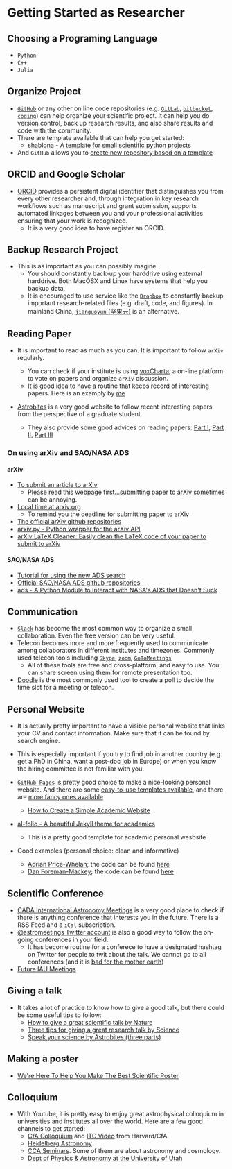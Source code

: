 # Getting Started as Researcher


## Choosing a Programing Language

* `Python`
* `C++`
* `Julia`

## Organize Project

* [`GitHub`](https://github.com/) or any other on line code repositories (e.g. [`GitLab`](https://about.gitlab.com/), [`bitbucket`](https://bitbucket.org/), [`coding`](https://coding.net/git)) can help organize your scientific project. It can help you do version control, back up research results, and also share results and code with the community.
* There are template available that can help you get started:
    - [shablona - A template for small scientific python projects](https://github.com/uwescience/shablona)
* And `GitHub` allows you to [create new repository based on a template](https://github.blog/2019-06-06-generate-new-repositories-with-repository-templates)

## ORCID and Google Scholar

* [ORCID](https://orcid.org/) provides a persistent digital identifier that distinguishes you from every other researcher and, through integration in key research workflows such as manuscript and grant submission, supports automated linkages between you and your professional activities ensuring that your work is recognized.
    - It is a very good idea to have register an ORCID.

## Backup Research Project

* This is as important as you can possibly imagine.
    - You should constantly back-up your harddrive using external harddrive. Both MacOSX and Linux have systems that help you backup data.
    - It is encouraged to use service like the [`Dropbox`](https://www.dropbox.com) to constantly backup important research-related files (e.g. draft, code, and figures). In mainland China, [`jianguoyun` (坚果云)](https://www.jianguoyun.com/) is an alternative.

## Reading Paper

* It is important to read as much as you can. It is important to follow `arXiv` regularly.
    - You can check if your institute is using [voxCharta](https://www.voxcharta.org), a on-line platform to vote on papers and organize `arXiv` discussion.
    - It is good idea to have a routine that keeps record of interesting papers.  Here is an examply by [me](https://github.com/dr-guangtou/daily_astroph)

* [Astrobites](https://astrobites.org) is a very good website to follow recent interesting papers from the perspective of a graduate student.
    - They also provide some good advices on reading papers: [Part I](https://astrobites.org/2017/12/19/tools-for-reading-papers-part-1/), [Part II](https://astrobites.org/2018/03/09/tools-for-reading-papers-part-2/), [Part III](https://astrobites.org/2018/09/06/tools-for-reading-papers-part-3/)

### On using arXiv and SAO/NASA ADS

#### arXiv

- [To submit an article to arXiv](https://arxiv.org/help/submit)
    * Please read this webpage first...submitting paper to arXiv sometimes can be annoying.
- [Local time at arxiv.org](https://arxiv.org/localtime)
    * To remind you the deadline for submitting paper to arXiv
- [The official arXiv github repositories](https://github.com/arXiv)
- [arxiv.py - Python wrapper for the arXiv API](https://github.com/lukasschwab/arxiv.py)
- [arXiv LaTeX Cleaner: Easily clean the LaTeX code of your paper to submit to arXiv](https://github.com/google-research/arxiv-latex-cleaner)

#### SAO/NASA ADS

- [Tutorial for using the new ADS search](http://adsabs.github.io/help/search/)
- [Official SAO/NASA ADS github repositories](https://github.com/adsabs)
- [ads - A Python Module to Interact with NASA's ADS that Doesn't Suck](https://github.com/andycasey/ads)

## Communication

* [`Slack`](https://slack.com/) has become the most common way to organize a small collaboration.  Even the free version can be very useful.
* Telecon becomes more and more frequently used to communicate among collaborators in different institutes and timezones.  Commonly used telecon tools including [`Skype`](https://www.skype.com/en/), [`zoom`](https://zoom.us/), [`GoToMeetings`](https://www.gotomeeting.com/)
    - All of these tools are free and cross-platform, and easy to use. You can share screen using them for remote presentation too.
* [Doodle](https://doodle.com/make-a-poll) is the most commonly used tool to create a poll to decide the time slot for a meeting or telecon.

## Personal Website

* It is actually pretty important to have a visible personal website that links your CV and contact information.  Make sure that it can be found by search engine.
* This is especially important if you try to find job in another country (e.g. get a PhD in China, want a post-doc job in Europe) or when you know the hiring committee is not familiar with you.

* [`GitHub Pages`](https://pages.github.com/) is pretty good choice to make a nice-looking personal website.  And there are some [easy-to-use templates available](https://pages.github.com/themes/), and there are [more fancy ones available](https://jekyllthemes.io/github-pages-templates)
    - [How to Create a Simple Academic Website](https://marisacarlos.com/pages/create-simple-academic-website)

* [al-folio - A beautiful Jekyll theme for academics](https://github.com/alshedivat/al-folio)
    * This is a pretty good template for academic personal wesbsite

* Good examples (personal choice: clean and informative)
    - [Adrian Price-Whelan](http://adrian.pw/); the code can be found [here](https://github.com/adrn/adrn.github.io)
    - [Dan Foreman-Mackey](https://dfm.io/); the code can be found [here](https://github.com/dfm/dfm.io)

## Scientific Conference

* [CADA International Astronomy Meetings](http://www.cadc-ccda.hia-iha.nrc-cnrc.gc.ca/en/meetings/) is a very good place to check if there is anything conference that interests you in the future. There is a RSS Feed and a `iCal` subscription.
* [@astromeetings Twitter account](https://twitter.com/astromeetings?lang=en) is also a good way to follow the on-going conferences in your field.
    - It has become routine for a conferece to have a designated hashtag on Twitter for people to twit about the talk.  We cannot go to all conferences (and it is [bad for the mother earth](https://onlinelibrary.wiley.com/doi/pdf/10.1111/1746-692X.12106))
* [Future IAU Meetings](https://www.iau.org/science/meetings/future/)

## Giving a talk

* It takes a lot of practice to know how to give a good talk, but there could be some useful tips to follow:
    - [How to give a great scientific talk by Nature](https://www.nature.com/articles/d41586-018-07780-5)
    - [Three tips for giving a great research talk by Science](https://www.sciencemag.org/careers/2019/04/three-tips-giving-great-research-talk)
    - [Speak your science by Astrobites (three parts)](https://astrobites.org/2018/02/10/speak-your-science-part-1/)

## Making a poster

* [We're Here To Help You Make The Best Scientific Poster](https://www.makesigns.com/tutorials/)

## Colloquium

* With Youtube, it is pretty easy to enjoy great astrophysical colloquium in universities and institutes all over the world.  Here are a few good channels to get started:
    - [CfA Colloquium](https://www.youtube.com/channel/UCApHNlZLkxmiV95A0ChueYg) and [ITC Video](https://www.youtube.com/channel/UCTuACIrLKPTlp6XMZbeipig/featured) from Harvard/CfA
    - [Heidelberg Astronomy](https://www.youtube.com/user/AstronomyHeidelberg)
    - [CCA Seminars](https://www.youtube.com/user/SimonsFoundation/playlists). Some of them are about astronomy and cosmology.
    - [Dept of Physics & Astronomy at the University of Utah](https://www.youtube.com/user/UofUPhysAstro/featured)